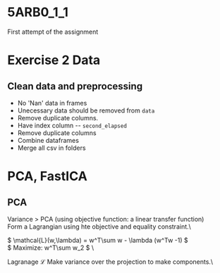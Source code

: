 # 5ARB0_1_1
First attempt of the assignment
# Exercise 2 Data
## Clean data and preprocessing
- No 'Nan' data in frames
- Unecessary data should be removed from `data`
- Remove duplicate columns.
- Have index column -- `second_elapsed`
- Remove duplicate columns
- Combine dataframes
- Merge all csv in folders

# PCA, FastICA
## PCA
Variance > PCA (using objective function: a linear transfer function) \
Form a Lagrangian using hte objective and equality constraint.\\

$
\mathcal{L}(w,\lambda) = w^T\sum w - \lambda (w^Tw -1)
$
\
$
Maximize\: w^T\sum w_2 
$
\\

Lagranage $\mathcal{L}$ 
Make variance over the projection to make components.\\

